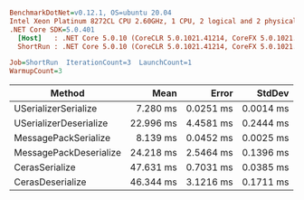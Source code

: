 ``` ini

BenchmarkDotNet=v0.12.1, OS=ubuntu 20.04
Intel Xeon Platinum 8272CL CPU 2.60GHz, 1 CPU, 2 logical and 2 physical cores
.NET Core SDK=5.0.401
  [Host]   : .NET Core 5.0.10 (CoreCLR 5.0.1021.41214, CoreFX 5.0.1021.41214), X64 RyuJIT
  ShortRun : .NET Core 5.0.10 (CoreCLR 5.0.1021.41214, CoreFX 5.0.1021.41214), X64 RyuJIT

Job=ShortRun  IterationCount=3  LaunchCount=1  
WarmupCount=3  

```
|                 Method |      Mean |     Error |    StdDev |
|----------------------- |----------:|----------:|----------:|
|   USerializerSerialize |  7.280 ms | 0.0251 ms | 0.0014 ms |
| USerializerDeserialize | 22.996 ms | 4.4581 ms | 0.2444 ms |
|   MessagePackSerialize |  8.139 ms | 0.0452 ms | 0.0025 ms |
| MessagePackDeserialize | 24.218 ms | 2.5464 ms | 0.1396 ms |
|         CerasSerialize | 47.631 ms | 0.7031 ms | 0.0385 ms |
|       CerasDeserialize | 46.344 ms | 3.1216 ms | 0.1711 ms |
